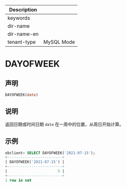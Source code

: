 | Description   |                 |
|---------------|-----------------|
| keywords      |                 |
| dir-name      |                 |
| dir-name-en   |                 |
| tenant-type   | MySQL Mode      |

# DAYOFWEEK

## 声明

```sql
DAYOFWEEK(date)
```

## 说明

返回日期或时间日期 `date` 在一周中的位置，从周日开始计算。

## 示例

```sql
obclient> SELECT DAYOFWEEK('2021-07-15');
+-------------------------+
| DAYOFWEEK('2021-07-15') |
+-------------------------+
|                       5 |
+-------------------------+
1 row in set
```
